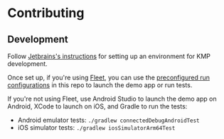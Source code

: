# Contributing

## Development

Follow [Jetbrains's instructions](https://www.jetbrains.com/help/kotlin-multiplatform-dev/multiplatform-setup.html#get-help)
for setting up an environment for KMP development.

Once set up, if you're using [Fleet](https://www.jetbrains.com/fleet/), you can use
the [preconfigured run configurations](./.fleet/run.json) in this repo to launch the demo app or run tests.

If you're not using Fleet, use Android Studio to launch the demo app on Android, XCode to launch on iOS, and Gradle to
run the tests:

* Android emulator tests: `./gradlew connectedDebugAndroidTest`
* iOS simulator tests: `./gradlew iosSimulatorArm64Test`
